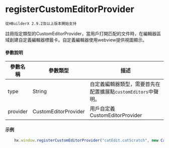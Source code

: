 # registerCustomEditorProvider
`從HBuilderX 2.9.2及以上版本開始支持`

註冊指定類型的CustomEditorProvider，當用戶打開匹配的文件時，在編輯器區域創建自定義編輯器標籤卡。自定義編輯器使用webview提供視圖顯示。

#### 參數說明

|參數名稱	|參數類型					|描述											|
|--		|--							|--												|
|type	|String	|自定義編輯器類型，需要首先在配置擴展點`customEditors`中聲明。	|
|provider|CustomEditorProvider |用戶自定義CustomEditorProvider|


#### 示例
```javascript
    hx.window.registerCustomEditorProvider("catEdit.catScratch", new CatCustomEditorProvider());
```
